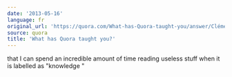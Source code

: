 ```yaml
---
date: '2013-05-16'
language: fr
original_url: 'https://quora.com/What-has-Quora-taught-you/answer/Clément-Renaud'
source: quora
title: 'What has Quora taught you?'
---
```


that I can spend an incredible amount of time reading useless stuff when
it is labelled as  "knowledge "
